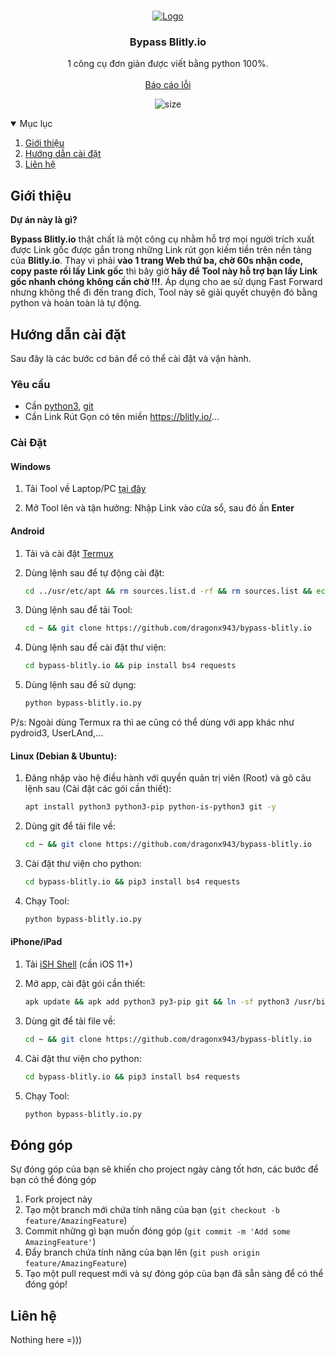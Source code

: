 <br />
<p align="center">
    <a href="https://github.com/dragonx943/bypass-blitly.io">
        <img src="https://cdn.discordapp.com/attachments/1149612560769880074/1161701565707595786/image.png" alt="Logo">
    </a>

<h3 align="center">Bypass Blitly.io</h3>

<p align="center">
    1 công cụ đơn giản được viết bằng python 100%.
    <br />
    <br />
    <a href="https://github.com/dragonx943/bypass-blitly.io/issues">Báo cáo lỗi</a>
    </p>
</p>

<p align="center">
	<img alt="size" src="https://img.shields.io/github/repo-size/dragonx943/bypass-blitly.io">
</p>

<!-- Mục lục -->
<details open="open">
    <summary>Mục lục</summary>
    <ol>
        <li><a href="#giới-thiệu">Giới thiệu</a></li>
        <li><a href="#cài-đặt">Hướng dẫn cài đặt</a></li>
        <li><a href="#liên-hệ">Liên hệ</a></li>
    </ol>
</details>

<!-- ABOUT THE PROJECT -->
## Giới thiệu
<p><strong>Dự án này là gì?</strong></p>
<strong>Bypass Blitly.io</strong> thật chất là một công cụ nhằm hỗ trợ mọi người trích xuất được Link gốc được gắn trong những Link rút gọn kiếm tiền trên nền tảng của <strong>Blitly.io</strong>. Thay vì phải <strong>vào 1 trang Web thứ ba, chờ 60s nhận code, copy paste rồi lấy Link gốc</strong> thì bây giờ <strong>hãy để Tool này hỗ trợ bạn lấy Link gốc nhanh chóng không cần chờ !!!</strong>. Áp dụng cho ae sử dụng Fast Forward nhưng không thể đi đến trang đích, Tool này sẽ giải quyết chuyện đó bằng python và hoàn toàn là tự động.
</p>

<!-- INSTALLATION -->
## Hướng dẫn cài đặt

Sau đây là các bước cơ bản để có thể cài đặt và vận hành.

### Yêu cầu

- Cần [python3](https://www.python.org/downloads/), [git](https://git-scm.com/)
- Cần Link Rút Gọn có tên miền https://blitly.io/...

### Cài Đặt

#### Windows

1. Tải Tool về Laptop/PC [tại đây](https://github.com/dragonx943/bypass-blitly.io/releases/download/releases/bypass.exe)

2. Mở Tool lên và tận hưởng: Nhập Link vào cửa sổ, sau đó ấn **Enter**

#### Android

1. Tải và cài đặt [Termux](https://play.google.com/store/apps/details?id=com.termux&hl=vi&gl=US)

2. Dùng lệnh sau để tự động cài đặt:
    ```sh
    cd ../usr/etc/apt && rm sources.list.d -rf && rm sources.list && echo "deb https://packages.termux.dev/apt/termux-main/ stable main" >> sources.list && apt update && apt install python python-pip git -y
    ```

3. Dùng lệnh sau để tải Tool:
    ```sh
    cd ~ && git clone https://github.com/dragonx943/bypass-blitly.io
    ```

4. Dùng lệnh sau để cài đặt thư viện:
    ```sh
    cd bypass-blitly.io && pip install bs4 requests
    ```

5. Dùng lệnh sau để sử dụng:
    ```sh
    python bypass-blitly.io.py
    ```

P/s: Ngoài dùng Termux ra thì ae cũng có thể dùng với app khác như pydroid3, UserLAnd,...

#### Linux (Debian & Ubuntu):

1. Đăng nhập vào hệ điều hành với quyền quản trị viên (Root) và gõ câu lệnh sau (Cài đặt các gói cần thiết):
    ```sh
    apt install python3 python3-pip python-is-python3 git -y
    ```

2. Dùng git để tải file về:
    ```sh
    cd ~ && git clone https://github.com/dragonx943/bypass-blitly.io
    ```

3. Cài đặt thư viện cho python:
    ```sh
    cd bypass-blitly.io && pip3 install bs4 requests
    ```

4. Chạy Tool:
    ```sh
    python bypass-blitly.io.py
    ```

#### iPhone/iPad

1. Tải [iSH Shell](https://apps.apple.com/us/app/ish-shell/id1436902243) (cần iOS 11+)

2. Mở app, cài đặt gói cần thiết:
      ```sh
      apk update && apk add python3 py3-pip git && ln -sf python3 /usr/bin/python
      ```

3. Dùng git để tải file về:
    ```sh
    cd ~ && git clone https://github.com/dragonx943/bypass-blitly.io
    ```

4. Cài đặt thư viện cho python:
    ```sh
    cd bypass-blitly.io && pip3 install bs4 requests
    ```

5. Chạy Tool:
    ```sh
    python bypass-blitly.io.py
    ```

## Đóng góp

Sự đóng góp của bạn sẽ khiến cho project ngày càng tốt hơn, các bước để bạn có thể đóng góp

1. Fork project này
2. Tạo một branch mới chứa tính năng của bạn (`git checkout -b feature/AmazingFeature`)
3. Commit những gì bạn muốn đóng góp (`git commit -m 'Add some AmazingFeature'`)
4. Đẩy branch chứa tính năng của bạn lên (`git push origin feature/AmazingFeature`)
5. Tạo một pull request mới và sự đóng góp của bạn đã sẵn sàng để có thể đóng góp!

## Liên hệ

Nothing here =)))
